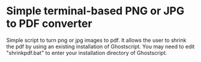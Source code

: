 # Simple terminal-based PNG or JPG to PDF converter
Simple script to turn png or jpg images to pdf. It allows the user to shrink the pdf by using an existing installation of Ghostscript. You may need to edit "shrinkpdf.bat" to enter your installation directory of Ghostscript.
